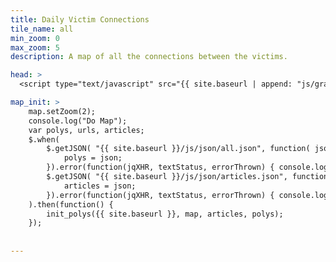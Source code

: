```yaml
---
title: Daily Victim Connections
tile_name: all
min_zoom: 0
max_zoom: 5
description: A map of all the connections between the victims.

head: >
  <script type="text/javascript" src="{{ site.baseurl | append: "js/graph.js" }}"></script>

map_init: >
    map.setZoom(2);
    console.log("Do Map");
    var polys, urls, articles;
    $.when(
        $.getJSON( "{{ site.baseurl }}/js/json/all.json", function( json ) {
            polys = json;
        }).error(function(jqXHR, textStatus, errorThrown) { console.log("json error: " + textStatus);}),
        $.getJSON( "{{ site.baseurl }}/js/json/articles.json", function( json ) {
            articles = json;
        }).error(function(jqXHR, textStatus, errorThrown) { console.log("json error: " + textStatus);})
    ).then(function() {
        init_polys({{ site.baseurl }}, map, articles, polys);
    });
    
    
---
```



